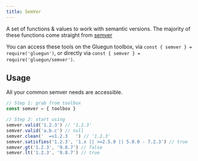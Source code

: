 ```yaml
---
title: SemVer
---
```


A set of functions & values to work with semantic versions. The majority of these functions come
straight from [semver](https://github.com/npm/node-semver)

You can access these tools on the Gluegun toolbox, via `const { semver } = require('gluegun')`, or directly via `const { semver } = require('gluegun/semver')`.

## Usage

All your common semver needs are accessible.

```js
// Step 1: grab from toolbox
const semver = { toolbox }

// Step 2: start using
semver.valid('1.2.3') // '1.2.3'
semver.valid('a.b.c') // null
semver.clean('  =v1.2.3   ') // '1.2.3'
semver.satisfies('1.2.3', '1.x || >=2.5.0 || 5.0.0 - 7.2.3') // true
semver.gt('1.2.3', '9.8.7') // false
semver.lt('1.2.3', '9.8.7') // true
```
